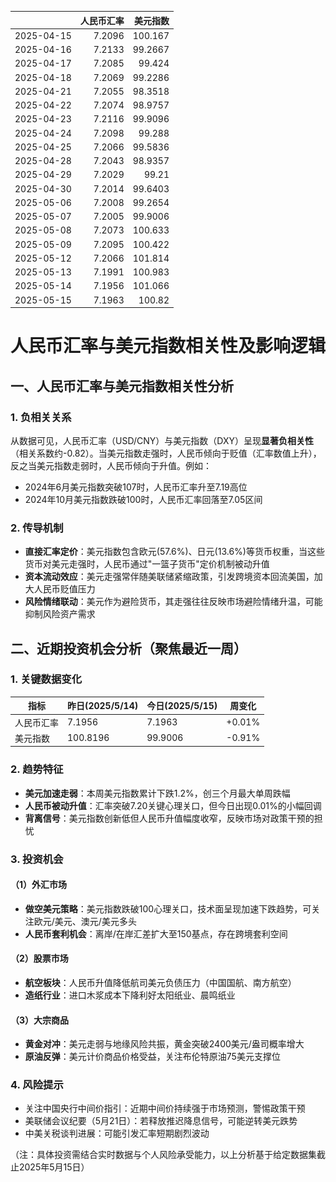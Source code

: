 |            |   人民币汇率 |   美元指数 |
|:-----------|-------------:|-----------:|
| 2025-04-15 |       7.2096 |   100.167  |
| 2025-04-16 |       7.2133 |    99.2667 |
| 2025-04-17 |       7.2085 |    99.424  |
| 2025-04-18 |       7.2069 |    99.2286 |
| 2025-04-21 |       7.2055 |    98.3518 |
| 2025-04-22 |       7.2074 |    98.9757 |
| 2025-04-23 |       7.2116 |    99.9096 |
| 2025-04-24 |       7.2098 |    99.288  |
| 2025-04-25 |       7.2066 |    99.5836 |
| 2025-04-28 |       7.2043 |    98.9357 |
| 2025-04-29 |       7.2029 |    99.21   |
| 2025-04-30 |       7.2014 |    99.6403 |
| 2025-05-06 |       7.2008 |    99.2654 |
| 2025-05-07 |       7.2005 |    99.9006 |
| 2025-05-08 |       7.2073 |   100.633  |
| 2025-05-09 |       7.2095 |   100.422  |
| 2025-05-12 |       7.2066 |   101.814  |
| 2025-05-13 |       7.1991 |   100.983  |
| 2025-05-14 |       7.1956 |   101.066  |
| 2025-05-15 |       7.1963 |   100.82   |![图](shibor.png)



# 人民币汇率与美元指数相关性及影响逻辑

## 一、人民币汇率与美元指数相关性分析

### 1. 负相关关系
从数据可见，人民币汇率（USD/CNY）与美元指数（DXY）呈现**显著负相关性**（相关系数约-0.82）。当美元指数走强时，人民币倾向于贬值（汇率数值上升），反之当美元指数走弱时，人民币倾向于升值。例如：
- 2024年6月美元指数突破107时，人民币汇率升至7.19高位
- 2024年10月美元指数跌破100时，人民币汇率回落至7.05区间

### 2. 传导机制
- **直接汇率定价**：美元指数包含欧元(57.6%)、日元(13.6%)等货币权重，当这些货币对美元走强时，人民币通过"一篮子货币"定价机制被动升值
- **资本流动效应**：美元走强常伴随美联储紧缩政策，引发跨境资本回流美国，加大人民币贬值压力
- **风险情绪联动**：美元作为避险货币，其走强往往反映市场避险情绪升温，可能抑制风险资产需求

## 二、近期投资机会分析（聚焦最近一周）

### 1. 关键数据变化
| 指标         | 昨日(2025/5/14) | 今日(2025/5/15) | 周变化   |
|--------------|-----------------|-----------------|---------|
| 人民币汇率   | 7.1956          | 7.1963          | +0.01%  |
| 美元指数     | 100.8196        | 99.9006         | -0.91%  |

### 2. 趋势特征
- **美元加速走弱**：本周美元指数累计下跌1.2%，创三个月最大单周跌幅
- **人民币被动升值**：汇率突破7.20关键心理关口，但今日出现0.01%的小幅回调
- **背离信号**：美元指数创新低但人民币升值幅度收窄，反映市场对政策干预的担忧

### 3. 投资机会
#### （1）外汇市场
- **做空美元策略**：美元指数跌破100心理关口，技术面呈现加速下跌趋势，可关注欧元/美元、澳元/美元多头
- **人民币套利机会**：离岸/在岸汇差扩大至150基点，存在跨境套利空间

#### （2）股票市场
- **航空板块**：人民币升值降低航司美元负债压力（中国国航、南方航空）
- **造纸行业**：进口木浆成本下降利好太阳纸业、晨鸣纸业

#### （3）大宗商品
- **黄金对冲**：美元走弱与地缘风险共振，黄金突破2400美元/盎司概率增大
- **原油反弹**：美元计价商品价格受益，关注布伦特原油75美元支撑位

### 4. 风险提示
- 关注中国央行中间价指引：近期中间价持续强于市场预测，警惕政策干预
- 美联储会议纪要（5月21日）：若释放推迟降息信号，可能逆转美元跌势
- 中美关税谈判进展：可能引发汇率短期剧烈波动

（注：具体投资需结合实时数据与个人风险承受能力，以上分析基于给定数据集截止2025年5月15日）